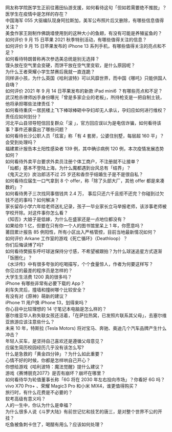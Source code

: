 网友称学院医学生正前往莆田仙游支援，如何看待这句「但如若需要绝不推脱」？医学生在疫情中是怎样的存在？  
中国海军 055 大驱编队现身阿拉斯加，美军公布照片后又删除，有哪些信息值得关注？  
美食作家王刚制作佛跳墙使用到的这种大小的鱼翅，有没有可能是养殖鲨鱼的？  
如何评价 9 月 15 日苹果 2021 秋季特别活动，有哪些值得关注的信息？  
如何评价 9 月 15 日苹果发布的 iPhone 13 系列手机，有哪些值得关注的亮点和不足？  
如何看待特朗普称再次参选美总统是别无选择？  
馒头放在空气里会变硬，而饼干放在空气里变软，是什么原因呢？  
为什么王者荣耀小学生禁赛后我就一直连跪？  
同样讲小孩，为什么英国《哈利波特》可以风靡世界，而中国《哪吒》只能供国人自嗨？  
如何评价 2021 年 9 月 14 日苹果发布的新款 iPad mini6 ？有哪些亮点和不足？  
武汉枪杀律师凶手身份曝光「曾是多家企业的老板」，所持枪支是一把自制土铳，他将承担哪些法律责任？  
如何看待重庆一居民楼上飞下棒球棒砸中孕妇却无人承认，孕妇应如何进行维权？责任应如何划分？  
河北平山县领导短信回复群众「滚 」，官方回应误以为是电信诈骗，如何看待该事？事件还暴露出了哪些问题？  
如何看待长沙公职人员「炫富」称「有 4 套房，公婆住别墅，每层超 160 平」？会受到处理吗？  
福建累计报告本土阳性感染者 139 例，其中确诊病例 120 例，本次疫情发展态势如何？  
如何看待外卖平台要求外卖员注册个体工商户，不注册就不让接单？  
「灿都」基本不登陆上海，为什么魔都遇到台风总有「结界」？  
《鬼灭之刃》炭治郎活不过 25 岁还和香奈乎结婚生子是不是很自私？  
如何看待应届生一口气拿到 8 个 offer，称「除了头部大厂，其他 offer 都是来凑数的」？  
如何看待男子三次找同事借钱共 2.4 万， 事后只还六千且拒不还完？你碰到过欠钱不还的事吗？如何解决？  
家长留存小学六年给老师送礼记录，孩子一毕业家长立马举报老师，该涉事老师被学校开除。对这件事你怎么看？  
《知否》大娘子是低嫁，为什么在盛家还是一点地位都没有？  
如果给你 1 亿，但要在只有你一个人的图书馆里呆上 1 年，你愿意吗？  
莆田累计报告 85 例阳性，所有小区出入严格管控，目前当地最新情况如何？  
如何评价 Arkane 工作室的游戏《死亡循环》（Deathloop）？  
你们后悔读博了吗?  
如何看待樊振东呼吁球迷保持分寸感，不希望被跟拍？为什么球迷追星方式逐渐「饭圈化」？  
《水浒传》中有很多夸张的吃喝描写，个个食量惊人，作者为何要这样写？  
你见过的最差的程序员是怎样的？  
大学生生活费 1200 真的很多吗？  
iPhone 有哪些非常有必要下载的 App？  
刹车失灵后，撞墙和撞树哪个比较安全？  
有没有对《原神》萌新的建议？  
iPhone 11 用户换 iPhone 13，划得来吗？  
你心目中比较理想的 14 寸笔记本电脑是怎么样的？  
塞尔维亚华人称失联女孩还活着，「在萨拉热窝，已发照片联系其父母」，去塞尔维亚旅游应该注意些什么？  
未来 10 年，特斯拉 (Tesla Motors) 将对宝马、奔驰、奥迪几个汽车品牌产生什么冲击？  
年轻人买车，是坚持自己喜欢还是遵循父母意见？  
应届生简历校园经历几乎没有该怎么写?  
什么是急救的「黄金四分钟」？为什么如此重要？  
心情不好的时候，你都是怎样哄自己开心？  
你想给游戏《哈利波特：魔法觉醒》提什么建议？  
游戏《赛博朋克2077》是否有崩坏？崩坏在哪里？  
如何看待华为轮值董事长称「6G 将在 2030 年左右投向市场」？你看好 6G 吗？  
vivo X70 Pro+ 、荣耀 Magic3 Pro 和小米 MIX4，谁更值得购买？  
旅行时，有什么花费是不必要的？  
软考高级有意义吗？  
人的一生中，你认为什么是幸福？  
为什么很多人说《斗罗大陆》有前世记忆和技艺的唐三，是对整个世界不公的开挂？  
吃鱼被鱼刺卡住了，喝醋有用么？应该如何处理？  
